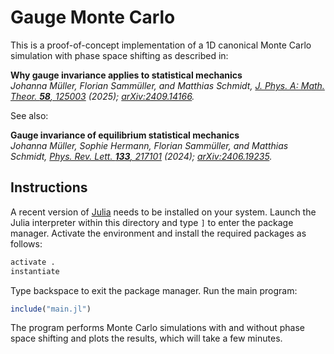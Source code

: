 # Gauge Monte Carlo

This is a proof-of-concept implementation of a 1D canonical Monte Carlo simulation with phase space shifting as described in:

**Why gauge invariance applies to statistical mechanics**  
*Johanna Müller, Florian Sammüller, and Matthias Schmidt, [J. Phys. A: Math. Theor. **58**, 125003](https://doi.org/10.1088/1751-8121/adbfe6) (2025); [arXiv:2409.14166](https://arxiv.org/abs/2409.14166).*

See also:

**Gauge invariance of equilibrium statistical mechanics**  
*Johanna Müller, Sophie Hermann, Florian Sammüller, and Matthias Schmidt, [Phys. Rev. Lett. **133**, 217101](https://doi.org/10.1103/PhysRevLett.133.217101) (2024); [arXiv:2406.19235](https://arxiv.org/abs/2406.19235).*


## Instructions

A recent version of [Julia](https://julialang.org/downloads/) needs to be installed on your system.
Launch the Julia interpreter within this directory and type `]` to enter the package manager.
Activate the environment and install the required packages as follows:

```julia
activate .
instantiate
```

Type backspace to exit the package manager.
Run the main program:

```julia
include("main.jl")
```

The program performs Monte Carlo simulations with and without phase space shifting and plots the results, which will take a few minutes.
